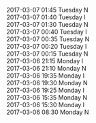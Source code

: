 2017-03-07 01:45 Tuesday  N  
2017-03-07 01:40 Tuesday  I  
2017-03-07 01:30 Tuesday  N  
2017-03-07 00:40 Tuesday  I  
2017-03-07 00:35 Tuesday  N  
2017-03-07 00:20 Tuesday  I  
2017-03-07 00:15 Tuesday  N  
2017-03-06 21:15 Monday  I  
2017-03-06 21:10 Monday  N  
2017-03-06 19:35 Monday  I  
2017-03-06 19:30 Monday  N  
2017-03-06 19:25 Monday  I  
2017-03-06 15:35 Monday  N  
2017-03-06 15:30 Monday  I  
2017-03-06 08:30 Monday  N  
